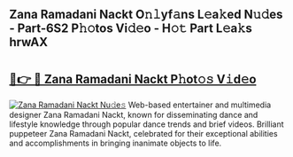 ## Zana Ramadani Nackt O𝚗𝚕yf𝚊ns L𝚎a𝚔ed N𝚞𝚍es - Part-6S2 P𝚑𝚘tos Vi𝚍𝚎o - H𝚘𝚝 Part L𝚎a𝚔s hrwAX

# <h2><a href="http://kf0bvu.oniu.top/?m=Zana+Ramadani+Nackt">🔗👉 🔴 Zana Ramadani Nackt P𝚑ot𝚘𝚜 V𝚒d𝚎o</a></h2>

[![Zana Ramadani Nackt Nu𝚍e𝚜](https://i.imgur.com/0qMVB7G.gif)](http://kf0bvu.oniu.top/?m=Zana+Ramadani+Nackt)
Web-based entertainer and multimedia designer Zana Ramadani Nackt, known for disseminating dance and lifestyle knowledge through popular dance trends and brief videos. Brilliant puppeteer Zana Ramadani Nackt, celebrated for their exceptional abilities and accomplishments in bringing inanimate objects to life.  
